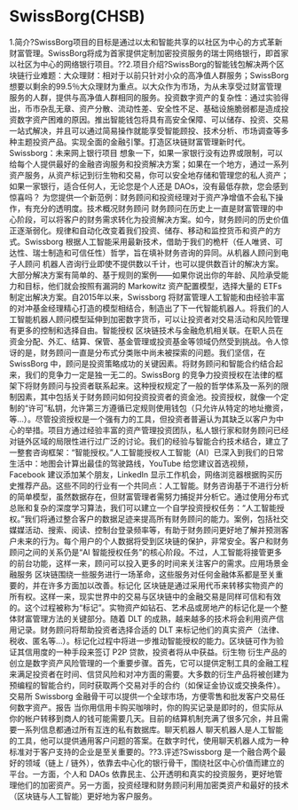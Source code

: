 # SwissBorg(CHSB)

1.简介?SwissBorg项目的目标是通过以太和智能共享的以社区为中心的方式革新财富管理。SwissBorg将成为首家提供定制加密投资服务的瑞士网络银行，即首家以社区为中心的网络银行项目。??2.项目介绍?SwissBorg的智能钱包解决两个区块链行业难题：大众理财：相对于以前只针对小众的高净值人群服务；SwissBorg想要以剩余的99.5％大众理财为重点。以大众作为市场，为从未享受过财富管理服务的人群，提供与高净值人群相同的服务。投资数字资产的复杂性：通过实验得出，币市杂乱无章、资产分散、流动性差、安全性不足、基础设施脆弱都是造成投资数字资产困难的原因。推出智能钱包将具有高安全保障、可以储存、投资、交易一站式解决，并且可以通过简易操作就能享受智能顾投、技术分析、市场调查等多种主题投资产品。实现全面的金融引擎。打造区块链财富管理新时代。Swissborg：未来网上银行项目
想象一下，如果一家银行没有边界或限制，可以给每个人提供最好的金融咨询服务和投资解决方案；如果在一个地方，通过一系列资产服务，从资产标记到衍生物和交易，你可以安全地存储和管理您的私人资产；如果一家银行，适合任何人，无论您是个人还是 DAOs，没有最低存款，您会感到惊喜吗？
为您提供一个新范例：财务顾问和投资经理对于资产净增值不会私下操作，有充分的透明度。技术概况财务顾问
财务顾问在历史上一直是财富管理的中心阶段，可以将客户的财务需求转化为投资解决方案。如今，财务顾问的历史价值正逐渐弱化。规律和自动化改变着我们投资、储存、移动和监控货币和资产的方式。Swissborg 根据人工智能采用最新技术，借助于我们的桅杆（任人唯贤、可达性、瑞士制造和可信任性）哲学，旨在填补财务咨询的异同。从机器人顾问到电子人顾问
机器人咨询行业即使不提供数以千计，也可以提供数百计的解决方案。大部分解决方案有简单的、基于规则的案例——如果你说出你的年龄、风险承受能力和目标，他们就会按照有漏洞的 Markowitz 资产配置模型，选择大量的 ETFs 制定出解决方案。自2015年以来，Swissborg 将财富管理人工智能和由经验丰富的对冲基金经理精心打造的模型相结合，制造出了下一代智能机器人。将我们的人工智能机器人顾问模型延伸到加密数字货币，可以让投资者对交易活动和风险管理有更多的控制和选择自由。智能授权
区块链技术与金融危机相关联。在职人员在资金分配、外汇、结算、保管、基金管理或投资基金等领域仍然受到挑战。令人惊讶的是，财务顾问一直是分布式分类账中尚未被探索的问题。我们坚信，在 SwissBorg 中，顾问是投资策略成功的关键因素。将财务顾问和智能合约结合起来，我们的竞争力一定是独一无二的。SwissBorg 的竞争力投资授权在法律的框架下将财务顾问与投资者联系起来。这种授权规定了一般的哲学体系及一系列的限制因素，其中包括关于财务顾问如何投资投资者的资金池。投资授权，就像一个定制的“许可”私钥，允许第三方遵循已定规则使用钱包（只允许从特定的地址撤资，等…）。尽管投资授权是一个强有力的工具，但投资者普遍认为其缺乏以客户为中心的举措。项目方通过经验丰富的资产管理投资团队，私人银行家和财务顾问已经对链外区域的局限性进行过广泛的讨论。我们的经验与智能合约技术结合，建立了一整套咨询框架：“智能授权。”人工智能授权人工智能（AI）已深入到我们的日常生活中：地图会计算出最佳的驾驶路线，YouTube 给您建议首选视频，Facebook 建议添加某个朋友，LinkedIn 显示工作机会，网络浏览器根据购买历史推荐产品。这些不同的行业有一个共同点：人工智能。财务咨询基于不进行分析的简单模型，虽然数据存在，但财富管理者需努力捕捉并分析它。通过使用分布式总账和复杂的深度学习算法，我们可以建立一个自学投资授权任务：“人工智能授权。”我们将通过整合客户的数据足迹来提高所有财务顾问的能力。案例，包括社交媒媒活动、搜索、阅读、控制台登录频率等，有助于财务顾问更好地了解并预测客户未来的行为。每个用户的个人数据将受到区块链的保护，非常安全。客户和财务顾问之间的关系仍是“AI 智能授权任务”的核心阶段。不过，人工智能将接管更多的前台功能，这样一来，顾问可以投入更多的时间来关注客户的需求。应用场景金融服务
区块链围绕一些服务进行一场革命，这些服务对任何金融体系都是至关重要的，并在许多方面加以改善。标记化
区块链是通过采用代币来转移实物资产的所有权。这样一来，现实世界中的交易与区块链中的金融交易是同样可信和有效的。这个过程被称为“标记”。实物资产如钻石、艺术品或房地产的标记化是一个整体财富管理方法的关键部分。随着 DLT 的成熟，越来越多的技术将会利用资产信用记录。财务顾问将帮助投资者选择合适的 DLT 来标记他们的真实资产（法律、税收、匿名等…）。标记化过程中将进一步推动智能授权的能力。区块链可作为验证其信用度的一种手段来签订 P2P 贷款，投资者将从中获益。衍生物
衍生产品的创立是数字资产风险管理的一个重要步骤。首先，它可以提供定制工具的金融工程来满足投资者在时间、信贷风险和对冲方面的需要。大多数的衍生产品将被创建为预编程的智能合约，同时获取两个交易对手的合约（如保证金协议或交换条件）。交易所
Swissborg 金融骨干可以提供一个全球市场，方便零售和批发客户交易任何数字资产。报告
当你用信用卡购买咖啡时，你的购买记录是即时的，但实际从你的帐户转移到商人的钱可能需要几天。目前的结算机制充满了很多冗余，并且需要一系列信息都通过所有互连的私有数据库。聊天机器人
聊天机器人是人工智能的工具，他可以提供通用客户问题的答案。在数字时代，使用聊天机器人成为一种标准对于客户支持的企业是至关重要的。??3.评述?Swissborg 是一个融合两个最好的领域（链上 / 链外），依靠去中心化的银行骨干，围绕社区中心价值而建立的平台。一方面，个人和 DAOs 依靠民主、公开透明和真实的投资服务，更好地管理他们的加密资产。另一方面，投资经理和财务顾问利用加密类资产和最好的技术（区块链与人工智能）更好地为客户服务。
